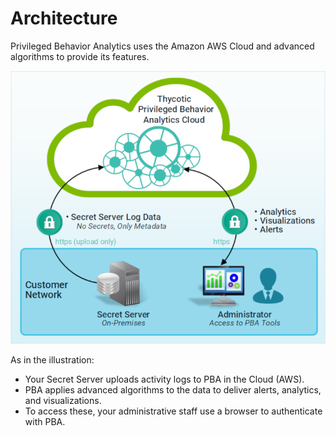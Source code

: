﻿[title]: # (Architecture)
[tags]: # (secret server,overview,metadata)
[priority]: # (2010)

# Architecture

Privileged Behavior Analytics uses the Amazon AWS Cloud and advanced algorithms to provide its features.

![Thycotic Privileged Behavior Analytics Cloud](images/architecture-simple.png)  

As in the illustration:

* Your Secret Server uploads activity logs to PBA in the Cloud (AWS).
* PBA applies advanced algorithms to the data to deliver alerts, analytics, and visualizations.
* To access these, your administrative staff use a browser to authenticate with PBA.
